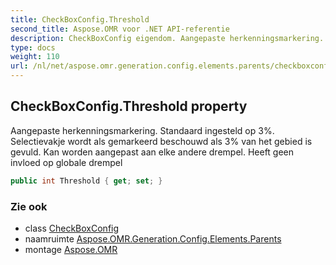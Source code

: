 ```yaml
---
title: CheckBoxConfig.Threshold
second_title: Aspose.OMR voor .NET API-referentie
description: CheckBoxConfig eigendom. Aangepaste herkenningsmarkering. Standaard ingesteld op 3. Selectievakje wordt als gemarkeerd beschouwd als 3 van het gebied is gevuld. Kan worden aangepast aan elke andere drempel. Heeft geen invloed op globale drempel
type: docs
weight: 110
url: /nl/net/aspose.omr.generation.config.elements.parents/checkboxconfig/threshold/
---
```

## CheckBoxConfig.Threshold property

Aangepaste herkenningsmarkering. Standaard ingesteld op 3%. Selectievakje wordt als gemarkeerd beschouwd als 3% van het gebied is gevuld. Kan worden aangepast aan elke andere drempel. Heeft geen invloed op globale drempel

```csharp
public int Threshold { get; set; }
```

### Zie ook

* class [CheckBoxConfig](../)
* naamruimte [Aspose.OMR.Generation.Config.Elements.Parents](../../checkboxconfig/)
* montage [Aspose.OMR](../../../)


